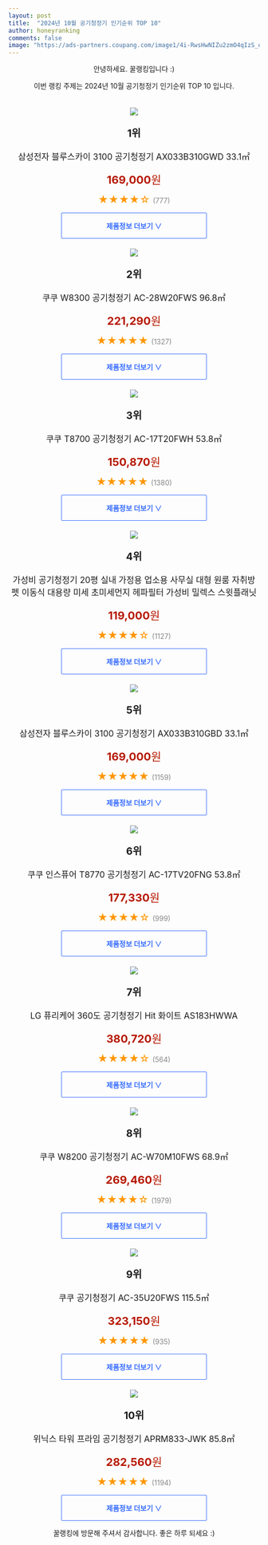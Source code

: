 ```yaml
---
layout: post
title:  "2024년 10월 공기청정기 인기순위 TOP 10"
author: honeyranking
comments: false
image: "https://ads-partners.coupang.com/image1/4i-RwsHwNIZu2zmO4qIzS_qVuA4FrdCRaHiwmnY-j1QwwuvtFC0JLGTNiR5rx9HBCKObQXZXwvQqMwf0l_ir3s67VTczE4jOvACZd3mauIuYtAYv3gxD1N9Fo8BE7rsQFDIdjqI8vVpDZ5dwq6pjyBfPUWP3TucgDcjhKbjzt0454tUKeTP3lA1W6GidhC-8SJJxRBvUy0Hg3hEy5rc_puAPts0JrMNXN3mEqaBmF5TjLv7Tl4DkrQ8mcNxImO5FgHKFqeZVAL9X92IgvGPzCbkWlxqNdyesKKs6"
---
```

<p style="text-align: center;">안녕하세요. 꿀랭킹입니다 :)</p>
<p style="text-align: center;">이번 랭킹 주제는 2024년 10월 공기청정기 인기순위 TOP 10 입니다.</p><center><img src="https://ads-partners.coupang.com/image1/4i-RwsHwNIZu2zmO4qIzS_qVuA4FrdCRaHiwmnY-j1QwwuvtFC0JLGTNiR5rx9HBCKObQXZXwvQqMwf0l_ir3s67VTczE4jOvACZd3mauIuYtAYv3gxD1N9Fo8BE7rsQFDIdjqI8vVpDZ5dwq6pjyBfPUWP3TucgDcjhKbjzt0454tUKeTP3lA1W6GidhC-8SJJxRBvUy0Hg3hEy5rc_puAPts0JrMNXN3mEqaBmF5TjLv7Tl4DkrQ8mcNxImO5FgHKFqeZVAL9X92IgvGPzCbkWlxqNdyesKKs6" style="margin-top:20px" /></center><p style="text-align: center; font-size: 20px"><b>1위</b></p><p style="text-align: center; font-size: 17px">삼성전자 블루스카이 3100 공기청정기 AX033B310GWD 33.1㎡</p><p style="text-align: center;"><span style="color: #b61800; font-size: 22px;"><b>169,000</b>원</span></p><p style="text-align: center;"><span style="color: #ff9600; font-size: 20px;">★★★★☆ </span><span style="color: #878787;">(777)</span></p><center><a href="https://link.coupang.com/re/AFFSDP?lptag=AF3899140&subid=honeyrank&pageKey=7473527911&itemId=19505730851&vendorItemId=86614734926&traceid=V0-153-9e16ae5d34648278&requestid=20241005010000488324608969&token=31850C%7CGM"><div style="font-size: 14px; display: inline-block; padding: 15px 90px; color: #346aff; border-radius: 2px; border: 1px solid #346aff; cursor: pointer;"><b>제품정보 더보기 &or;</b></div></a></center><center><img src="https://ads-partners.coupang.com/image1/CiB111flTqLwPlRoCs1f3dJaYQLqs_RrJOuvpC-jXLemk3PrdTndPujmei9rHaO6isgjkV6Mb9wLIcqH0iHtGeFL_fCZaUyBF1QwLJ5x5C9twEO1htu2FprW52KIlshJoIIBOTFRzgnSNdkjh_xOVA9HMs9HFACdmdYzJO66Gl-udjRlDgnLVxumQ4ftpc1eG0QkIrCI-6HEb6UTj6yw564KFZqWWS03AXcMhTTrT-Y2NZmtSMMfY5rVJx-As2BfwqrIEd07_UoxCs7HFW_kSBnOASlVT8kFWwnDog==" style="margin-top:20px" /></center><p style="text-align: center; font-size: 20px"><b>2위</b></p><p style="text-align: center; font-size: 17px">쿠쿠 W8300 공기청정기 AC-28W20FWS 96.8㎡</p><p style="text-align: center;"><span style="color: #b61800; font-size: 22px;"><b>221,290</b>원</span></p><p style="text-align: center;"><span style="color: #ff9600; font-size: 20px;">★★★★★ </span><span style="color: #878787;">(1327)</span></p><center><a href="https://link.coupang.com/re/AFFSDP?lptag=AF3899140&subid=honeyrank&pageKey=2305830613&itemId=3974357873&vendorItemId=71958694734&traceid=V0-153-5f24038e8dde1a46&requestid=20241005010000488324608969&token=31850C%7CGM"><div style="font-size: 14px; display: inline-block; padding: 15px 90px; color: #346aff; border-radius: 2px; border: 1px solid #346aff; cursor: pointer;"><b>제품정보 더보기 &or;</b></div></a></center><center><img src="https://ads-partners.coupang.com/image1/CJfsSYYI_LeuKlueCFUGcxO4NDR_lK7KDu83RbYgkKCzmxcZPnjfjjS3BSCl9SoTKkiOc4BaoZff2r-McrGlok9l01XyUHsdxY_YuqHIitOh2XQwA61Ozn07ggnKzqBTTSjUjww7U8WEH0cmfZ7hHOUwx6gNI9g8wEzIwQhtaOzqhHUC8y6txvZsKkX17RgCTTBXZ7Zmv5H7vn_Y1CaM-dSSDbJQEeIrcT6QQ3Z4-jPlT2-OjO1fPYlbkErlKe_y6xWODkjHqFu2ndAUwAzA3hIz" style="margin-top:20px" /></center><p style="text-align: center; font-size: 20px"><b>3위</b></p><p style="text-align: center; font-size: 17px">쿠쿠 T8700 공기청정기 AC-17T20FWH 53.8㎡</p><p style="text-align: center;"><span style="color: #b61800; font-size: 22px;"><b>150,870</b>원</span></p><p style="text-align: center;"><span style="color: #ff9600; font-size: 20px;">★★★★★ </span><span style="color: #878787;">(1380)</span></p><center><a href="https://link.coupang.com/re/AFFSDP?lptag=AF3899140&subid=honeyrank&pageKey=5171280007&itemId=7135056314&vendorItemId=74426840825&traceid=V0-153-b19e705daceb0efe&requestid=20241005010000488324608969&token=31850C%7CGM"><div style="font-size: 14px; display: inline-block; padding: 15px 90px; color: #346aff; border-radius: 2px; border: 1px solid #346aff; cursor: pointer;"><b>제품정보 더보기 &or;</b></div></a></center><center><img src="https://ads-partners.coupang.com/image1/24bf5upVmn9bcr3S27DjG6-3FOp2MfEUoxlqDfS2jt_00IwbLrwYCU6OSRLsnTNvD2ExTdkuuTu7O-JG58J9jeGRS2GmmpuU0poy6IgHjHMkzxnu8sIqxQMXd56FSEuPJvHIUE47O_6zmQ4o0dSO5T7Z8AQZh_Nl4MQxHgB2AsHssn5DVsde60TDjj9Nla4rBJe9CksvMCnocJ85VR2AdYJCHlC5I7PfLcG8yj2GCrPDR6mwij4QNnJStrU7OlMcodjx_CYa0CE5btdcB3e9cMu9RgKmj2sniAIQ-U5axrkXUzN7Y-Wsn5-i" style="margin-top:20px" /></center><p style="text-align: center; font-size: 20px"><b>4위</b></p><p style="text-align: center; font-size: 17px">가성비 공기청정기 20평 실내 가정용 업소용 사무실 대형 원룸 자취방 펫 이동식 대용량 미세 초미세먼지 헤파필터 가성비 밀렉스 스윗플래닛</p><p style="text-align: center;"><span style="color: #b61800; font-size: 22px;"><b>119,000</b>원</span></p><p style="text-align: center;"><span style="color: #ff9600; font-size: 20px;">★★★★☆ </span><span style="color: #878787;">(1127)</span></p><center><a href="https://link.coupang.com/re/AFFSDP?lptag=AF3899140&subid=honeyrank&pageKey=7561913131&itemId=19924264880&vendorItemId=87023931435&traceid=V0-153-fafe66a26373d105&requestid=20241005010000488324608969&token=31850C%7CGM"><div style="font-size: 14px; display: inline-block; padding: 15px 90px; color: #346aff; border-radius: 2px; border: 1px solid #346aff; cursor: pointer;"><b>제품정보 더보기 &or;</b></div></a></center><center><img src="https://ads-partners.coupang.com/image1/jqa7oK64TsLjLyDOjrG0S17LBdtNLRO4D-GMuefmEH0xPAmxzMv1Z-eT5PcwO7l7b3_LpKAeckUFgQtXCrOfx-3MwlMbYQfdVIe5hKsukqVTuoWEiSmj3FqZZdYe8GvX9bafYWbc0wrxYVJpU-J280BDbGKFoR1lQrxQbKz_vsa1MPDHq7TkF7wSCJAowtvgy1NJ9SqFkwNIx5q4dda25KYbpOMB9J8VxjChjeM_xPeMrTw1GEKl7SVGEoiJjgeFgDNvQT_WrvLaZOVzDqguFH-EA6lKGpbPRN8=" style="margin-top:20px" /></center><p style="text-align: center; font-size: 20px"><b>5위</b></p><p style="text-align: center; font-size: 17px">삼성전자 블루스카이 3100 공기청정기 AX033B310GBD 33.1㎡</p><p style="text-align: center;"><span style="color: #b61800; font-size: 22px;"><b>169,000</b>원</span></p><p style="text-align: center;"><span style="color: #ff9600; font-size: 20px;">★★★★★ </span><span style="color: #878787;">(1159)</span></p><center><a href="https://link.coupang.com/re/AFFSDP?lptag=AF3899140&subid=honeyrank&pageKey=7473527911&itemId=17553134041&vendorItemId=80997797131&traceid=V0-153-9e16ae5d34648278&requestid=20241005010000488324608969&token=31850C%7CGM"><div style="font-size: 14px; display: inline-block; padding: 15px 90px; color: #346aff; border-radius: 2px; border: 1px solid #346aff; cursor: pointer;"><b>제품정보 더보기 &or;</b></div></a></center><center><img src="https://ads-partners.coupang.com/image1/vpBtJQEByDkvioFpvg4S4aPfQvok0wA0DwROgze0kermi-yKpA94gPaWjcu-Ano4ec4KkE-poSG3J2s2cUNzVnKBjBiwrJT_Ki417Q_vj_9c1JI5Q2IAQWRdSUM5jWWTf13-GXEWyQxhURLFXwoTxdmUtPUrwkerYowvNdwaEBotwutMxDNMnkUIQU0MWWPilVsU_JtFm6b58HihPVVFSKSP4R7LK5p7RIve8Ly02BzWkJBku3iadJ7ZGrr1ay3q7eCEsNg_auCPvfden5eLlBE=" style="margin-top:20px" /></center><p style="text-align: center; font-size: 20px"><b>6위</b></p><p style="text-align: center; font-size: 17px">쿠쿠 인스퓨어 T8770 공기청정기 AC-17TV20FNG 53.8㎡</p><p style="text-align: center;"><span style="color: #b61800; font-size: 22px;"><b>177,330</b>원</span></p><p style="text-align: center;"><span style="color: #ff9600; font-size: 20px;">★★★★☆ </span><span style="color: #878787;">(999)</span></p><center><a href="https://link.coupang.com/re/AFFSDP?lptag=AF3899140&subid=honeyrank&pageKey=8053936107&itemId=22599811274&vendorItemId=85262216289&traceid=V0-153-57e5d0db75163ba8&requestid=20241005010000488324608969&token=31850C%7CGM"><div style="font-size: 14px; display: inline-block; padding: 15px 90px; color: #346aff; border-radius: 2px; border: 1px solid #346aff; cursor: pointer;"><b>제품정보 더보기 &or;</b></div></a></center><center><img src="https://ads-partners.coupang.com/image1/Q7jp1BOCdLKXjytdQ0_46emQR2ck8Bmfy935jz-C95oGBUa-QBChqe0Zol-n8XETqfz3pq0DEcQlNw7UPHiP8qSXVgxOGIFh5FswD22n7feWftoAnHugY8f0KkK8RKOp8lA2I1jzDC_TNVJs05ABlHtKUl9gmGLTTUasuBTEzH5FZKTSdMqUjLloVgn6t9yyxh9deG5wi-DfzO6TInBAFeRLntABRgLqBPw3D-UihNGOVwm9j8k8yNKtCfJbEsN5U9JWBhKj4McVFPr7E2GqReRleG3LYnTbLc8=" style="margin-top:20px" /></center><p style="text-align: center; font-size: 20px"><b>7위</b></p><p style="text-align: center; font-size: 17px">LG 퓨리케어 360도 공기청정기 Hit 화이트 AS183HWWA</p><p style="text-align: center;"><span style="color: #b61800; font-size: 22px;"><b>380,720</b>원</span></p><p style="text-align: center;"><span style="color: #ff9600; font-size: 20px;">★★★★☆ </span><span style="color: #878787;">(564)</span></p><center><a href="https://link.coupang.com/re/AFFSDP?lptag=AF3899140&subid=honeyrank&pageKey=7298125487&itemId=18668748683&vendorItemId=85803154505&traceid=V0-153-18e29e0ce2b36ab3&requestid=20241005010000488324608969&token=31850C%7CGM"><div style="font-size: 14px; display: inline-block; padding: 15px 90px; color: #346aff; border-radius: 2px; border: 1px solid #346aff; cursor: pointer;"><b>제품정보 더보기 &or;</b></div></a></center><center><img src="https://ads-partners.coupang.com/image1/T1NGJCFnlAEeMM4UTz56OxF2z9HJrYW3otPa1RPtDirDFiMOsVnrNRNcHUrcAf6vTfAG5Wwjg-bG57_2PqOzWCVVwTldx2rkKFdGSjWfEorF0Yy3s8tK3OcGT5ko5LLgS5CEZdhIV80RmwyCQpDYEKOzQHIASigER6AJejPJt8px6V_9qs1fUQ5X-OaD4UFYj6fl0fZSYXpIjZ9CrapTtqrReL75NuHeN_8MVnbePUrrlpoBYf2LX_O7o3LEfoR7r78DkoCsZX4NCvHlpEzf84zN4yxWccSbDU0=" style="margin-top:20px" /></center><p style="text-align: center; font-size: 20px"><b>8위</b></p><p style="text-align: center; font-size: 17px">쿠쿠 W8200 공기청정기 AC-W70M10FWS 68.9㎡</p><p style="text-align: center;"><span style="color: #b61800; font-size: 22px;"><b>269,460</b>원</span></p><p style="text-align: center;"><span style="color: #ff9600; font-size: 20px;">★★★★☆ </span><span style="color: #878787;">(1979)</span></p><center><a href="https://link.coupang.com/re/AFFSDP?lptag=AF3899140&subid=honeyrank&pageKey=2305830666&itemId=3974357990&vendorItemId=71958694876&traceid=V0-153-ad4ae51d89481ae0&requestid=20241005010000488324608969&token=31850C%7CGM"><div style="font-size: 14px; display: inline-block; padding: 15px 90px; color: #346aff; border-radius: 2px; border: 1px solid #346aff; cursor: pointer;"><b>제품정보 더보기 &or;</b></div></a></center><center><img src="https://ads-partners.coupang.com/image1/BwpOZCV6PRB6FyhXB7DZrSnqG_L5EOTYUNXUwLGGGUyn74SqV0JqzK1iBisDAWKNQxrPgmnioU2oVZi0L7V0Tq0_bunZal5Q7KEbvC06pEMV9mgQYpNhGa8S7Yr-bmHj482rrLHZttmtmRyIv_kv8RToR1qWgNzBmDZ3iPy28ZLMQx-dyOlF1n7JtiWEgkvFRvW6S0PnX89LmZuzu5dY3x29VxGQdz2QGWoEU0Xvl0t3AAbDzo1dsO4WJ7Sm0MSzlTJPRzWrROxvcPMb-TOjvI6WGUFXhHSdEA==" style="margin-top:20px" /></center><p style="text-align: center; font-size: 20px"><b>9위</b></p><p style="text-align: center; font-size: 17px">쿠쿠 공기청정기 AC-35U20FWS 115.5㎡</p><p style="text-align: center;"><span style="color: #b61800; font-size: 22px;"><b>323,150</b>원</span></p><p style="text-align: center;"><span style="color: #ff9600; font-size: 20px;">★★★★★ </span><span style="color: #878787;">(935)</span></p><center><a href="https://link.coupang.com/re/AFFSDP?lptag=AF3899140&subid=honeyrank&pageKey=7052706234&itemId=20269352517&vendorItemId=90921977358&traceid=V0-153-15163a95638d47f5&requestid=20241005010000488324608969&token=31850C%7CGM"><div style="font-size: 14px; display: inline-block; padding: 15px 90px; color: #346aff; border-radius: 2px; border: 1px solid #346aff; cursor: pointer;"><b>제품정보 더보기 &or;</b></div></a></center><center><img src="https://ads-partners.coupang.com/image1/6tP1rdR58aiV4TPy6kj51OdMLSB9txFz8DGwWfSAdEGgsSW3D9xCU1QhDkTCMzT3xAORHLaTna8dCJSza4gj9wkgPUfE-fdFNvDQoHzq662g0V1JEduq_9uBVwJps2iveQSX4pMqJkKRUF_U2uYu_J12wb3Y01qtzeKaisMhRF6MqI8BHOH_fqHMTakLO70CiBifHf2-0Xj3dYDvRJul_F7tJ0dfXs6JgZnXEvj13t5gAcmKTqaDbWDRV0BB5Q11H2THv5yEAZlEhFrYSGMC8NREvdBUevYhrj6f" style="margin-top:20px" /></center><p style="text-align: center; font-size: 20px"><b>10위</b></p><p style="text-align: center; font-size: 17px">위닉스 타워 프라임 공기청정기 APRM833-JWK 85.8㎡</p><p style="text-align: center;"><span style="color: #b61800; font-size: 22px;"><b>282,560</b>원</span></p><p style="text-align: center;"><span style="color: #ff9600; font-size: 20px;">★★★★★ </span><span style="color: #878787;">(1194)</span></p><center><a href="https://link.coupang.com/re/AFFSDP?lptag=AF3899140&subid=honeyrank&pageKey=1771619336&itemId=20726915929&vendorItemId=90149292952&traceid=V0-153-6f71d533353a5643&requestid=20241005010000488324608969&token=31850C%7CGM"><div style="font-size: 14px; display: inline-block; padding: 15px 90px; color: #346aff; border-radius: 2px; border: 1px solid #346aff; cursor: pointer;"><b>제품정보 더보기 &or;</b></div></a></center><p style="text-align: center;">꿀랭킹에 방문해 주셔서 감사합니다. 좋은 하루 되세요 :)</p>